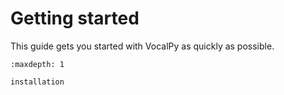 # Getting started

This guide gets you started with VocalPy as quickly as possible. 

```{toctree}
:maxdepth: 1

installation
```

